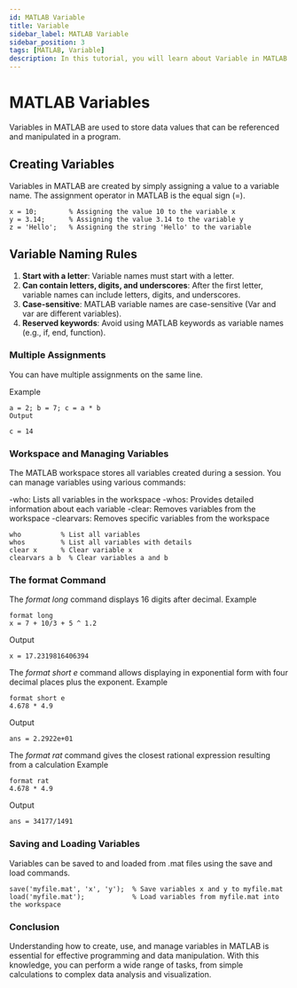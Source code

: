 ```yaml
---
id: MATLAB Variable
title: Variable
sidebar_label: MATLAB Variable
sidebar_position: 3
tags: [MATLAB, Variable]
description: In this tutorial, you will learn about Variable in MATLAB.Variables in MATLAB are used to store data values that can be referenced and manipulated in a program. 
---
```


#   MATLAB Variables 
Variables in MATLAB are used to store data values that can be referenced and manipulated in a program. 

## Creating Variables
Variables in MATLAB are created by simply assigning a value to a variable name. The assignment operator in MATLAB is the equal sign (=).

```
x = 10;        % Assigning the value 10 to the variable x
y = 3.14;      % Assigning the value 3.14 to the variable y
z = 'Hello';   % Assigning the string 'Hello' to the variable 
```

## Variable Naming Rules
1. **Start with a letter**: Variable names must start with a letter.
2. **Can contain letters, digits, and underscores**: After the first letter, variable names can include letters, digits, and underscores.
3. **Case-sensitive**: MATLAB variable names are case-sensitive (Var and var are different variables).
4. **Reserved keywords**: Avoid using MATLAB keywords as variable names (e.g., if, end, function).

### Multiple Assignments

You can have multiple assignments on the same line. 

Example
```
a = 2; b = 7; c = a * b
Output
```
```
c = 14
```
### Workspace and Managing Variables
The MATLAB workspace stores all variables created during a session. You can manage variables using various commands:

-who: Lists all variables in the workspace
-whos: Provides detailed information about each variable
-clear: Removes variables from the workspace
-clearvars: Removes specific variables from the workspace
```
who          % List all variables
whos         % List all variables with details
clear x      % Clear variable x
clearvars a b  % Clear variables a and b
```

### The format Command
The *format long* command displays 16 digits after decimal.
Example 
```
format long
x = 7 + 10/3 + 5 ^ 1.2
```
Output
```
x = 17.2319816406394
```

The *format short e* command allows displaying in exponential form with four decimal places plus the exponent.
Example 
```
format short e
4.678 * 4.9
```
Output
```
ans = 2.2922e+01
```

The *format rat* command gives the closest rational expression resulting from a calculation
Example 
```
format rat
4.678 * 4.9
```
Output
```
ans = 34177/1491 
```

### Saving and Loading Variables
Variables can be saved to and loaded from .mat files using the save and load commands.

```
save('myfile.mat', 'x', 'y');  % Save variables x and y to myfile.mat
load('myfile.mat');            % Load variables from myfile.mat into the workspace
```

### Conclusion
Understanding how to create, use, and manage variables in MATLAB is essential for effective programming and data manipulation. With this knowledge, you can perform a wide range of tasks, from simple calculations to complex data analysis and visualization.